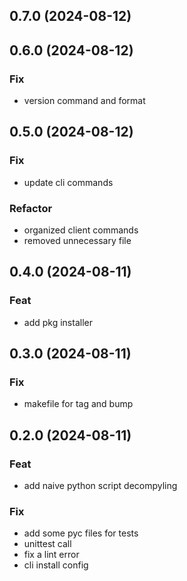 ## 0.7.0 (2024-08-12)

## 0.6.0 (2024-08-12)

### Fix

- version command and format

## 0.5.0 (2024-08-12)

### Fix

- update cli commands

### Refactor

- organized client commands
- removed unnecessary file

## 0.4.0 (2024-08-11)

### Feat

- add pkg installer

## 0.3.0 (2024-08-11)

### Fix

- makefile for tag and bump

## 0.2.0 (2024-08-11)

### Feat

- add naive python script decompyling

### Fix

- add some pyc files for tests
- unittest call
- fix a lint error
- cli install config
